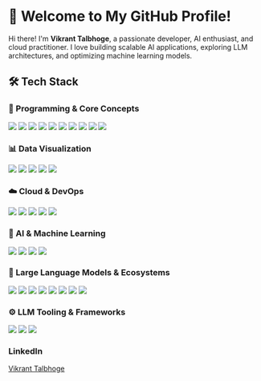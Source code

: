 # 🚀 Welcome to My GitHub Profile! 
Hi there! I'm **Vikrant Talbhoge**, a passionate developer, AI enthusiast, and cloud practitioner. I love building scalable AI applications, exploring LLM architectures, and optimizing machine learning models. 

## 🛠️ Tech Stack 

### 🔹 Programming & Core Concepts 
<p align="left">
 <img src="https://img.shields.io/badge/Python-3776AB?style=for-the-badge&logo=python&logoColor=white" />
 <img src="https://img.shields.io/badge/Pip-3775A9?style=for-the-badge&logo=pypi&logoColor=white" />
 <img src="https://img.shields.io/badge/Conda-44A833?style=for-the-badge&logo=anaconda&logoColor=white" />
 <img src="https://img.shields.io/badge/SQL-4479A1?style=for-the-badge&logo=mysql&logoColor=white" />
 <img src="https://img.shields.io/badge/OOP-306998?style=for-the-badge&logo=python&logoColor=white" /> 
 <img src="https://img.shields.io/badge/Data%20Structures-FFD43B?style=for-the-badge&logo=python&logoColor=black" /> 
 <img src="https://img.shields.io/badge/File%20Handling-3776AB?style=for-the-badge&logo=python&logoColor=white" /> 
 <img src="https://img.shields.io/badge/Exception%20Handling-4B8BBE?style=for-the-badge&logo=python&logoColor=white" /> 
 <img src="https://img.shields.io/badge/Multithreading-FFB000?style=for-the-badge&logo=python&logoColor=black" /> 
 <img src="https://img.shields.io/badge/Virtual%20Environments-3776AB?style=for-the-badge&logo=python&logoColor=white" />
</p>

### 📊 Data Visualization
<p align="left"> 
 <img src="https://img.shields.io/badge/Power%20BI-F2C811?style=for-the-badge&logo=powerbi&logoColor=white" /> 
 <img src="https://img.shields.io/badge/Tableau-E97627?style=for-the-badge&logo=tableau&logoColor=white" /> 
 <img src="https://img.shields.io/badge/Matplotlib-11557C?style=for-the-badge&logo=python&logoColor=white" /> 
 <img src="https://img.shields.io/badge/Seaborn-00CED1?style=for-the-badge&logo=python&logoColor=white" /> 
 <img src="https://img.shields.io/badge/Plotly-3F4F75?style=for-the-badge&logo=plotly&logoColor=white" /> 
</p>

### ☁️ Cloud & DevOps 
<p align="left">
 <img src="https://img.shields.io/badge/AWS-232F3E?style=for-the-badge&logo=amazon-aws&logoColor=white" />
 <img src="https://img.shields.io/badge/Google%20Cloud-4285F4?style=for-the-badge&logo=google-cloud&logoColor=white" />
 <img src="https://img.shields.io/badge/Azure-0078D4?style=for-the-badge&logo=microsoft-azure&logoColor=white" />
 <img src="https://img.shields.io/badge/Docker-2496ED?style=for-the-badge&logo=docker&logoColor=white" />
 <img src="https://img.shields.io/badge/Kubernetes-326CE5?style=for-the-badge&logo=kubernetes&logoColor=white" />
</p>

### 🤖 AI & Machine Learning 
<p align="left">
 <img src="https://img.shields.io/badge/Machine%20Learning-FF6F00?style=for-the-badge&logo=mlflow&logoColor=white" />
 <img src="https://img.shields.io/badge/Deep%20Learning-FF0000?style=for-the-badge&logo=pytorch&logoColor=white" />
 <img src="https://img.shields.io/badge/TensorFlow-FF6F00?style=for-the-badge&logo=tensorflow&logoColor=white" />
 <img src="https://img.shields.io/badge/PyTorch-EE4C2C?style=for-the-badge&logo=pytorch&logoColor=white" />
</p>

### 🧠 Large Language Models & Ecosystems
<p align="left">
 <img src="https://img.shields.io/badge/Ollama-000000?style=for-the-badge&logo=none&logoColor=white" />
 <img src="https://img.shields.io/badge/Vertex%20AI-4285F4?style=for-the-badge&logo=googlecloud&logoColor=white" />
 <img src="https://img.shields.io/badge/OpenAI%20GPT-412991?style=for-the-badge&logo=openai&logoColor=white" />
 <img src="https://img.shields.io/badge/Gemini-1A73E8?style=for-the-badge&logo=google&logoColor=white" />
 <img src="https://img.shields.io/badge/Claude%20AI-FFE600?style=for-the-badge&logo=none&logoColor=black" />
 <img src="https://img.shields.io/badge/Mistral-6E4AFF?style=for-the-badge&logo=none&logoColor=white" />
 <img src="https://img.shields.io/badge/LLaMA-FF6B00?style=for-the-badge&logo=meta&logoColor=white" />
 <img src="https://img.shields.io/badge/HuggingFace-D04C35?style=for-the-badge&logo=huggingface&logoColor=white" />
</p>

### ⚙️ LLM Tooling & Frameworks
<p align="left">
 <img src="https://img.shields.io/badge/LangChain-3B4E7D?style=for-the-badge&logo=langchain&logoColor=white" />
 <img src="https://img.shields.io/badge/LlamaIndex-744FC6?style=for-the-badge&logo=llama&logoColor=white" />
 <img src="https://img.shields.io/badge/Transformers-HuggingFace?style=for-the-badge&logo=huggingface&logoColor=white" />
</p>

### LinkedIn
<div class="badge-base LI-profile-badge" data-locale="en_US" data-size="medium" data-theme="light" data-type="VERTICAL" data-vanity="vikrant-talbhoge-7b66a1291" data-version="v1"><a class="badge-base__link LI-simple-link" href="https://in.linkedin.com/in/vikrant-talbhoge-7b66a1291?trk=profile-badge">Vikrant Talbhoge</a></div>
              
